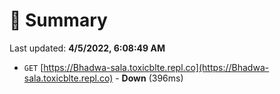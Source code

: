 # 📖 Summary
Last updated: **4/5/2022, 6:08:49 AM**

- `GET` [https://Bhadwa-sala.toxicblte.repl.co](https://Bhadwa-sala.toxicblte.repl.co) - **Down** (396ms)
